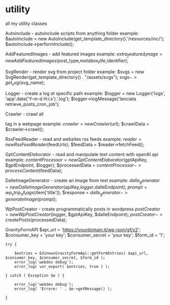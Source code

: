 # utility
all my utility classes

Autoinclude - autoinclude scripts from anything folder
example:
$autoInclude = new AutoInclude(get_template_directory().'/resources/inc/');
$autoInclude->performInclude();

AddFeaturedImages - add featured images
example:
$extra_featured_image = new AddFeaturedImages($post_type,$metabox_title,$identifier);

SvgRender - render svg from project folder
example:
$svgs = new SvgRender(get_template_directory() . "/assets/svgs");
$svgs->get_svg($svg_name);

Logger - create a log at specific path
example:
$logger = new Logger('logs', 'app'.date('Y-m-d H:i:s').'.log');
$logger->logMessage('lanciata retrieve_posts_cron_job');

Crawler - crawl all <p> tag in a webpage
example:
$crawler = new Crawler($url);
$crawlData = $crawler->crawl();

RssFeedReader - read and websites rss feeds
example:
$reader = new RssFeedReader($feedUrls);
$feedData = $reader->fetchFeed();

GptContentEleborator - read and manipulate text content with openAI api
example:
$contentProcessor = new GptContentElaborator($gptApiKey, $gptEndpoint, $logger);
$processedData = $contentProcessor->processContent($feedData);

DalleImageGenerator - create an image from text
example:
$dalle_generator = new DalleImageGenerator($apiKey,$logger,$dalleEndpoint);
$prompt = wp_strip_all_tags($item['title']);
$response = $dalle_generator->generateImage($prompt);

WpPostCreator - create programmatically posts in wordpress
$postCreator = new WpPostCreator($logger, $gptApiKey, $dalleEndpoint);
$postCreator->createPosts($processedData);


GravityFormAPI
$api_url         = 'https://yourdomain.it/wp-json/gf/v2';
	$consumer_key    = 'your key';
	$consumer_secret = 'your key';
	$form_id         = '1';

	try {

		$entries = EdinewsGravityFormApi::getFormEntries( $api_url, $consumer_key, $consumer_secret, $form_id );
		error_log('webdev debug');
		error_log( var_export( $entries, true ) );

	} catch ( Exception $e ) {

		error_log('webdev debug');
		error_log( 'Errore: ' . $e->getMessage() );

	}



